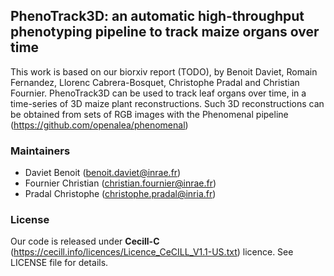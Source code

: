 ## PhenoTrack3D: an automatic high-throughput phenotyping pipeline to track maize organs over time

This work is based on our biorxiv report (TODO), by Benoit Daviet, Romain Fernandez, Llorenc Cabrera-Bosquet, Christophe Pradal and Christian Fournier.
PhenoTrack3D can be used to track leaf organs over time, in a time-series of 3D maize plant reconstructions. 
Such 3D reconstructions can be obtained from sets of RGB images with the Phenomenal pipeline (https://github.com/openalea/phenomenal)

### Maintainers

* Daviet Benoit (benoit.daviet@inrae.fr)
* Fournier Christian (christian.fournier@inrae.fr)
* Pradal Christophe (christophe.pradal@inria.fr)

### License

Our code is released under **Cecill-C** (https://cecill.info/licences/Licence_CeCILL_V1.1-US.txt) licence. 
See LICENSE file for details.
